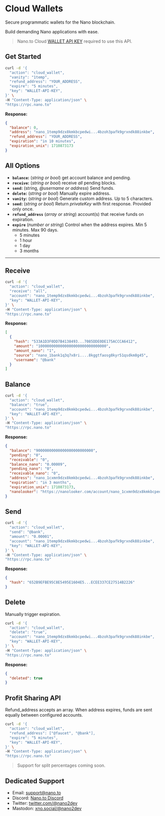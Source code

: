 # Cloud Wallets

Secure programmatic wallets for the Nano blockchain.

Build demanding Nano applications with ease.

> Nano.to Cloud [WALLET API KEY](https://rpc.nano.to?cloud) required to use this API.

## Get Started

```bash
curl -d '{
  "action": "cloud_wallet",
  "vanity": "1temp",
  "refund_address": "YOUR_ADDRESS",
  "expire": "5 minutes",
  "key": "WALLET-API-KEY",
}' \
-H "Content-Type: application/json" \
"https://rpc.nano.to"
```

**Response:**

```json
{
  "balance": 0,
  "address": "nano_1temp9dzx8kmkbcpedwi...4bzoh3pafk9grxndk88inkbe",
  "refund_address": "YOUR_ADDRESS",
  "expiration": "in 10 minutes",
  "expiration_unix": 1710873173
}
```

## All Options

- **```balance```:** (*string or bool*) get account balance and pending. 
- **```receive```:** (*string or bool*) receive *all* pending blocks. 
- **```send```:** (string, *@username or address*) Send funds. 
- **```delete```:** (*string or bool*) Manually expire address. 
- **```vanity```:** (*string or bool*) Generate custom address. Up to 5 characters.
- **```seed```:** (*string or bool*) Return *privateKey* with first response. Provided only once.
- **```refund_address```** (*array or string*) account(s) that receive funds on expiration. 
- **```expire```** (*number or string*) Control when the address expires. Min 5 minutes. Max 90 days.
    - 5 minutes
    - 1 hour
    - 1 day
    - 3 months

---

## Receive

```bash
curl -d '{
  "action": "cloud_wallet",
  "receive": "all",
  "account": "nano_1temp9dzx8kmkbcpedwi...4bzoh3pafk9grxndk88inkbe",
  "key": "WALLET-API-KEY",
}' \
-H "Content-Type: application/json" \
"https://rpc.nano.to"
```

**Response:**

```json
[
  {
    "hash": "533A1D3F0DD7B4138493...7085DDE0DE175ACCCA6412",
    "amount": "1000000000000000000000000000000",
    "amount_nano": "1",
    "source": "nano_1bank1q3q7x8ri....8kggtfaosg8kyr51qsdkm8g45",
    "username": "@bank"
  }
]
```

## Balance

```bash
curl -d '{
  "action": "cloud_wallet",
  "balance": "true",
  "account": "nano_1temp9dzx8kmkbcpedwi...4bzoh3pafk9grxndk88inkbe",
  "key": "WALLET-API-KEY",
}' \
-H "Content-Type: application/json" \
"https://rpc.nano.to"
```

**Response:**

```json
{
  "balance": "90000000000000000000000000",
  "pending": "0",
  "receivable": "0",
  "balance_nano": "0.00009",
  "pending_nano": "0",
  "receivable_nano": "0",
  "address": "nano_1cxmn9dzx8kmkbcpedwi...4bzoh3pafk9grxndk88inkbe",
  "expiration": "in 3 months",
  "expiration_unix": 1710873173,
  "nanolooker": "https://nanolooker.com/account/nano_1cxmn9dzx8kmkbcpedwi...4bzoh3pafk9grxndk88inkbe"
}
```

## Send

```bash
curl -d '{
  "action": "cloud_wallet",
  "send": "@bank",
  "amount": "0.00001",
  "account": "nano_1temp9dzx8kmkbcpedwi...4bzoh3pafk9grxndk88inkbe",
  "key": "WALLET-API-KEY",
}' \
-H "Content-Type: application/json" \
"https://rpc.nano.to"
```

**Response:**

```json
{ 
  "hash": "652B9EFBE95C8E5495E1604E5...ECEE337CE27514B2226"
}
```

## Delete

Manually trigger expiration.

```bash
curl -d '{
  "action": "cloud_wallet",
  "delete": "true",
  "account": "nano_1temp9dzx8kmkbcpedwi...4bzoh3pafk9grxndk88inkbe",
  "key": "WALLET-API-KEY",
}' \
-H "Content-Type: application/json" \
"https://rpc.nano.to"
```

**Response:**

```json
{ 
  "deleted": true
}
```

## Profit Sharing API

Refund_address accepts an array. When address expires, funds are sent equally between configured accounts. 

```bash
curl -d '{
  "action": "cloud_wallet",
  "refund_address": ["@faucet", "@bank"],
  "expire": "5 minutes",
  "key": "WALLET-API-KEY",
}' \
-H "Content-Type: application/json" \
"https://rpc.nano.to"
```

> Support for split percentages coming soon.

## Dedicated Support

- Email: support@nano.to
- Discord: [Nano.to Discord](https://discord.gg/DG7UEyp4gX)
- Twitter: [twitter.com/@nano2dev](https://twitter.com/nano2dev)
- Mastodon: [xno.social/@nano2dev](https://xno.social/nano2dev)
